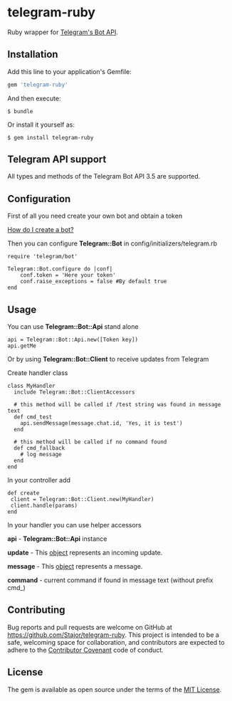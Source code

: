 # telegram-ruby

Ruby wrapper for [Telegram's Bot API](https://core.telegram.org/bots/api).

## Installation

Add this line to your application's Gemfile:

```ruby
gem 'telegram-ruby'
```

And then execute:

    $ bundle

Or install it yourself as:

    $ gem install telegram-ruby
    
## Telegram API support
All types and methods of the Telegram Bot API 3.5 are supported.

## Configuration
First of all you need create your own bot and obtain a token

[How do I create a bot?](https://core.telegram.org/bots#3-how-do-i-create-a-bot)

Then you can configure **Telegram::Bot** in config/initializers/telegram.rb

    
```
require 'telegram/bot'
    
Telegram::Bot.configure do |conf|
    conf.token = 'Here your token'
    conf.raise_exceptions = false #By default true
end
```
    
    
## Usage

You can use **Telegram::Bot::Api** stand alone


```
api = Telegram::Bot::Api.new([Token key])
api.getMe
```

Or by using **Telegram::Bot::Client** to receive updates from Telegram

Create handler class

```
class MyHandler
  include Telegram::Bot::ClientAccessors

  # this method will be called if /test string was found in message text
  def cmd_test
    api.sendMessage(message.chat.id, 'Yes, it is test')
  end

  # this method will be called if no command found
  def cmd_fallback
    # log message
  end
end
```

In your controller add

```
def create
 client = Telegram::Bot::Client.new(MyHandler)
 client.handle(params)
end
```

In your handler you can use helper accessors

**api** - **Telegram::Bot::Api** instance  

**update** - This [object](https://core.telegram.org/bots/api#update) represents an incoming update.

**message** - This [object](https://core.telegram.org/bots/api#message) represents a message.

**command** - current command if found in message text (without prefix cmd_)

## Contributing

Bug reports and pull requests are welcome on GitHub at https://github.com/Stajor/telegram-ruby. This project is intended to be a safe, welcoming space for collaboration, and contributors are expected to adhere to the [Contributor Covenant](http://contributor-covenant.org) code of conduct.

## License

The gem is available as open source under the terms of the [MIT License](https://opensource.org/licenses/MIT).